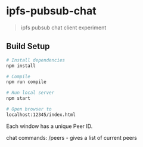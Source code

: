 # ipfs-pubsub-chat

> 
> ipfs pubsub chat client experiment
>

## Build Setup

``` bash
# Install dependencies
npm install

# Compile
npm run compile

# Run local server
npm start

# Open browser to
localhost:12345/index.html
```

Each window has a unique Peer ID. 

chat commands:
/peers - gives a list of current peers
